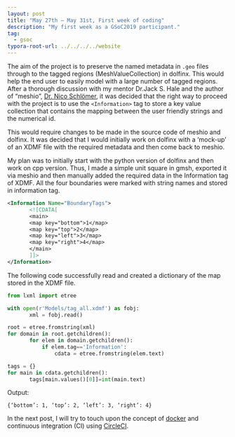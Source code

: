 ```yaml
---
layout: post
title: "May 27th – May 31st, First week of coding"
description: "My first week as a GSoC2019 participant."
tag: 
  - gsoc
typora-root-url: ../../../../website
---
```


The aim of the project is to preserve the named metadata in `.geo` files through to the tagged regions (MeshValueCollection) in dolfinx. This would help the end user to easily model with a large number of tagged regions. After a thorough discussion with my mentor Dr.Jack S. Hale and the author of “meshio”, [Dr. Nico Schlömer](https://github.com/nschloe), it was decided that the right way to proceed with the project is to use the `<Information>` tag to store a key value collection that contains the mapping between the user friendly strings and the numerical id.

This would require changes to be made in the source code of meshio and dolfinx. It was decided that I would initially work on dolfinx with a ‘mock-up’ of an XDMF file with the required metadata and then come back to meshio.

My plan was to initially start with the python version of dolfinx and then work on cpp version. Thus, I made a simple unit square in gmsh, exported it via meshio and then manually added the required data in the Information tag of XDMF. All the four boundaries were marked with string names and stored in information tag.

```xml
<Information Name="BoundaryTags">
       <![CDATA[
       <main>
       <map key="bottom">1</map>
       <map key="top">2</map>
       <map key="left">3</map>
       <map key="right">4</map>
       </main>
       ]]>
</Information>
```

The following code successfully read and created a dictionary of the map stored in the XDMF file.

```python
from lxml import etree

with open(r'Models/tag_all.xdmf') as fobj:
       xml = fobj.read()

root = etree.fromstring(xml)
for domain in root.getchildren():
       for elem in domain.getchildren():
           if elem.tag=='Information':
               cdata = etree.fromstring(elem.text)

tags = {}
for main in cdata.getchildren():
       tags[main.values()[0]]=int(main.text)
```

Output:

```
{‘bottom’: 1, ‘top’: 2, ‘left’: 3, ‘right’: 4}
```

In the next post, I will try to touch upon the concept of [docker](https://docs.docker.com/get-started/) and continuous integration (CI) using [CircleCI](https://circleci.com/continuous-integration/).
